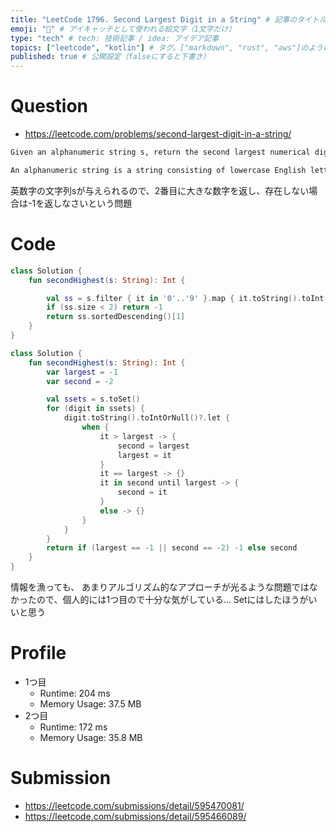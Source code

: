 ```yaml
---
title: "LeetCode 1796. Second Largest Digit in a String" # 記事のタイトル
emoji: "🤔" # アイキャッチとして使われる絵文字（1文字だけ）
type: "tech" # tech: 技術記事 / idea: アイデア記事
topics: ["leetcode", "kotlin"] # タグ。["markdown", "rust", "aws"]のように指定する
published: true # 公開設定（falseにすると下書き）
---
```


# Question

- https://leetcode.com/problems/second-largest-digit-in-a-string/

~~~txt
Given an alphanumeric string s, return the second largest numerical digit that appears in s, or -1 if it does not exist.

An alphanumeric string is a string consisting of lowercase English letters and digits.
~~~

英数字の文字列sが与えられるので、2番目に大きな数字を返し、存在しない場合は-1を返しなさいという問題

# Code

~~~kotlin
class Solution {
    fun secondHighest(s: String): Int {

        val ss = s.filter { it in '0'..'9' }.map { it.toString().toInt() }.toSet()
        if (ss.size < 2) return -1
        return ss.sortedDescending()[1]
    }
}
~~~

~~~kotlin
class Solution {
    fun secondHighest(s: String): Int {
        var largest = -1
        var second = -2

        val ssets = s.toSet()
        for (digit in ssets) {
            digit.toString().toIntOrNull()?.let {
                when {
                    it > largest -> {
                        second = largest
                        largest = it
                    }
                    it == largest -> {}
                    it in second until largest -> {
                        second = it
                    }
                    else -> {}
                }
            }
        }
        return if (largest == -1 || second == -2) -1 else second
    }
}
~~~~

情報を漁っても、
あまりアルゴリズム的なアプローチが光るような問題ではなかったので、個人的には1つ目ので十分な気がしている...
Setにはしたほうがいいと思う

# Profile

- 1つ目
    - Runtime: 204 ms
    - Memory Usage: 37.5 MB
- 2つ目
    - Runtime: 172 ms
    - Memory Usage: 35.8 MB

# Submission
- https://leetcode.com/submissions/detail/595470081/
- https://leetcode.com/submissions/detail/595466089/
